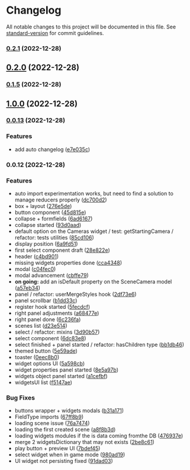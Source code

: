 # Changelog

All notable changes to this project will be documented in this file. See [standard-version](https://github.com/conventional-changelog/standard-version) for commit guidelines.

### [0.2.1](https://github.com/fgarrec0397/granity/compare/v0.2.0...v0.2.1) (2022-12-28)

## [0.2.0](https://github.com/fgarrec0397/granity/compare/v0.1.5...v0.2.0) (2022-12-28)

### [0.1.5](https://github.com/mokkapps/changelog-generator-demo/compare/v1.0.0...v0.1.5) (2022-12-28)

## [1.0.0](https://github.com/mokkapps/changelog-generator-demo/compare/v0.0.13...v1.0.0) (2022-12-28)

### [0.0.13](https://github.com/mokkapps/changelog-generator-demo/compare/v0.0.12...v0.0.13) (2022-12-28)


### Features

* add auto changelog ([e7e035c](https://github.com/mokkapps/changelog-generator-demo/commits/e7e035ca1a949d8b5609181a9785a366066733bf))

### 0.0.12 (2022-12-28)


### Features

* auto import experimentation works, but need to find a solution to manage reducers properly ([dc700d2](https://github.com/mokkapps/changelog-generator-demo/commits/dc700d229423261a97e35b7264ccd4bbceb1d248))
* box + layout ([276e5de](https://github.com/mokkapps/changelog-generator-demo/commits/276e5de191a1bdea32819980470a23a2d3abafe1))
* button component ([45d815e](https://github.com/mokkapps/changelog-generator-demo/commits/45d815e32ff30a8aed9e58537087c67d4d8c03e1))
* collapse + formfields ([6ad6167](https://github.com/mokkapps/changelog-generator-demo/commits/6ad61679ed4fb7efc3a8559e6582c0ee93e85b61))
* collapse started ([93d0aad](https://github.com/mokkapps/changelog-generator-demo/commits/93d0aad6cbf9090b0ef7ec50c732e66a583268b6))
* default option on the Cameras widget / test: getStartingCamera / refactor: tests utilities ([85cd106](https://github.com/mokkapps/changelog-generator-demo/commits/85cd106989922668c3ee241212cdc49035b6ab5f))
* display position ([6a9fd51](https://github.com/mokkapps/changelog-generator-demo/commits/6a9fd5138a69bdc87fe4542136e321ad6dd8e3d5))
* first select component draft ([28e822e](https://github.com/mokkapps/changelog-generator-demo/commits/28e822e2a954414d100b919a702a6b5c78db6b2c))
* header ([c4bd901](https://github.com/mokkapps/changelog-generator-demo/commits/c4bd901886debfc8d9f3f503f1529205d87c194c))
* missing widgets properties done ([cca4348](https://github.com/mokkapps/changelog-generator-demo/commits/cca43486859a329c779f42445aab01fd6cc41274))
* modal ([c04fec0](https://github.com/mokkapps/changelog-generator-demo/commits/c04fec04f48c36527007c51ae6905224f5fb2e2c))
* modal advancement ([cbffe79](https://github.com/mokkapps/changelog-generator-demo/commits/cbffe79bde57453fbb59b9ec73a9a27974e70ef3))
* **on going:** add an isDefault property on the SceneCamera model ([a57eb34](https://github.com/mokkapps/changelog-generator-demo/commits/a57eb3488cd372a5643848ed4180f0651a863072))
* panel / refactor: userMergeStyles hook ([2df73e6](https://github.com/mokkapps/changelog-generator-demo/commits/2df73e6c371d750c609dc85f58a742b73f7c2051))
* panel scrollbar ([b1dd33c](https://github.com/mokkapps/changelog-generator-demo/commits/b1dd33c26636546527b4171531b2b90c8a97c619))
* register hook started ([5fecdcf](https://github.com/mokkapps/changelog-generator-demo/commits/5fecdcfa2764b0fb20d9121a85ae4543780242b7))
* right panel adjustments ([a68477e](https://github.com/mokkapps/changelog-generator-demo/commits/a68477ecfeb3fdc93d7170303fb425fd6b17a1b8))
* right panel done ([6c236fa](https://github.com/mokkapps/changelog-generator-demo/commits/6c236fa5216ebfe70491073a07bff3a252eb01ae))
* scenes list ([d23e514](https://github.com/mokkapps/changelog-generator-demo/commits/d23e5147c463d174445356cb4af07cf4dcfb6166))
* select / refactor: mixins ([3d90b57](https://github.com/mokkapps/changelog-generator-demo/commits/3d90b57357a060b7f47902fb6410aa5658162b7f))
* select component ([6dc83e8](https://github.com/mokkapps/changelog-generator-demo/commits/6dc83e8486476bc98f6ca5bd8604c5b762d89747))
* select finished + panel started / refactor: hasChildren type ([bb1db46](https://github.com/mokkapps/changelog-generator-demo/commits/bb1db468dc51e4115858f75ecf83480e37e67d06))
* themed button ([5e59ade](https://github.com/mokkapps/changelog-generator-demo/commits/5e59ade0ee66a74c8b88c1ea1c5944e9c1a92689))
* toaster ([0eec8b0](https://github.com/mokkapps/changelog-generator-demo/commits/0eec8b017c82a78125985a9bb4f34c202b072c3e))
* widget options UI ([5a598cb](https://github.com/mokkapps/changelog-generator-demo/commits/5a598cb6b11212c015c804d43dceae6bfda3ce72))
* widget properties panel started ([8e5a97b](https://github.com/mokkapps/changelog-generator-demo/commits/8e5a97bc6d19f048695d5cfcda6a373625e8ef44))
* widgets object panel started ([a1cefbf](https://github.com/mokkapps/changelog-generator-demo/commits/a1cefbff678ad799a30a64f0a73aaea658aed501))
* widgetsUI list ([f5147ae](https://github.com/mokkapps/changelog-generator-demo/commits/f5147aec41adac2c337a10a90b86842dc95b10fd))


### Bug Fixes

* buttons wrapper + widgets modals ([b31a171](https://github.com/mokkapps/changelog-generator-demo/commits/b31a171be973519a8485a5496901090ad48af95e))
* FieldType imports ([67ff8b9](https://github.com/mokkapps/changelog-generator-demo/commits/67ff8b9906cb71862f48a26ac0b52831039432c5))
* loading scene issue ([76a7474](https://github.com/mokkapps/changelog-generator-demo/commits/76a74742edcb5dd02f1181723d08125e4d2e78b4))
* loading the first created scene ([a8f8b3d](https://github.com/mokkapps/changelog-generator-demo/commits/a8f8b3d2b054751d280295016905fdc517f285ce))
* loading widgets modules if the is data coming fromthe DB ([476937e](https://github.com/mokkapps/changelog-generator-demo/commits/476937e63d11665f5b13ca6cc3748b438b9c9c42))
* merge 2 widgetsDictionary that may not exists ([2be8c61](https://github.com/mokkapps/changelog-generator-demo/commits/2be8c615f24acf73fa621fe21ec041b9e5184700))
* play button + preview UI ([7bdef45](https://github.com/mokkapps/changelog-generator-demo/commits/7bdef4524a8947db1364a52b203d6628c2199687))
* select widget when in game mode ([980ad19](https://github.com/mokkapps/changelog-generator-demo/commits/980ad195e79052d08fd8f0e22504595595ce5551))
* UI widget not persisting fixed ([91dad03](https://github.com/mokkapps/changelog-generator-demo/commits/91dad03c970fedcdfe7778f0f093c861bc51480f))
